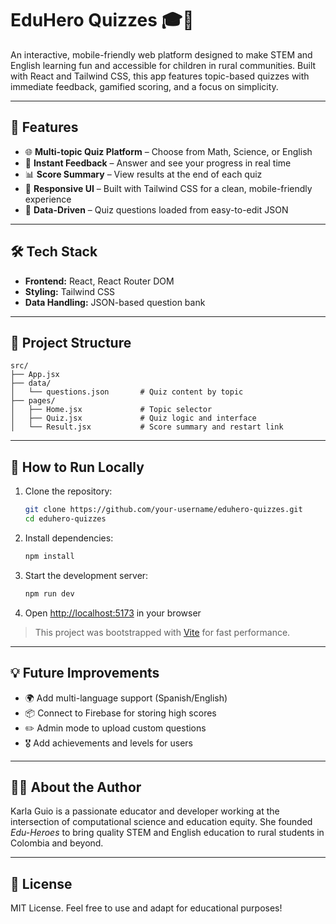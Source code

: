 # EduHero Quizzes 🎓🌟

An interactive, mobile-friendly web platform designed to make STEM and English learning fun and accessible for children in rural communities. Built with React and Tailwind CSS, this app features topic-based quizzes with immediate feedback, gamified scoring, and a focus on simplicity.

---

## 🚀 Features

- 🌐 **Multi-topic Quiz Platform** – Choose from Math, Science, or English
- 🎯 **Instant Feedback** – Answer and see your progress in real time
- 📊 **Score Summary** – View results at the end of each quiz
- 🎨 **Responsive UI** – Built with Tailwind CSS for a clean, mobile-friendly experience
- 🧠 **Data-Driven** – Quiz questions loaded from easy-to-edit JSON

---

## 🛠️ Tech Stack

- **Frontend:** React, React Router DOM
- **Styling:** Tailwind CSS
- **Data Handling:** JSON-based question bank

---

## 📁 Project Structure

```
src/
├── App.jsx
├── data/
│   └── questions.json       # Quiz content by topic
├── pages/
│   ├── Home.jsx             # Topic selector
│   ├── Quiz.jsx             # Quiz logic and interface
│   └── Result.jsx           # Score summary and restart link
```

---

## 🧪 How to Run Locally

1. Clone the repository:
   ```bash
   git clone https://github.com/your-username/eduhero-quizzes.git
   cd eduhero-quizzes
   ```

2. Install dependencies:
   ```bash
   npm install
   ```

3. Start the development server:
   ```bash
   npm run dev
   ```

4. Open [http://localhost:5173](http://localhost:5173) in your browser

> This project was bootstrapped with [Vite](https://vitejs.dev/) for fast performance.

---

## 💡 Future Improvements

- 🌍 Add multi-language support (Spanish/English)
- 📦 Connect to Firebase for storing high scores
- ✏️ Admin mode to upload custom questions
- 🎖️ Add achievements and levels for users

---

## 🧑‍🏫 About the Author

Karla Guio is a passionate educator and developer working at the intersection of computational science and education equity. She founded *Edu-Heroes* to bring quality STEM and English education to rural students in Colombia and beyond.

---

## 📜 License

MIT License. Feel free to use and adapt for educational purposes!
